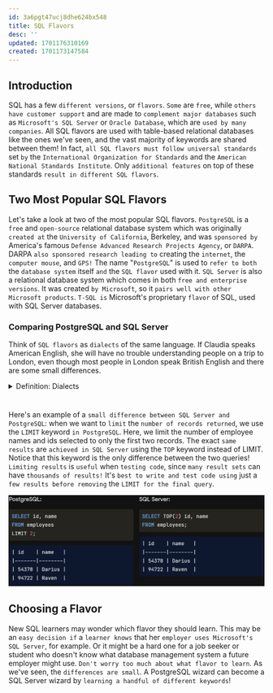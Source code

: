 ```yaml
---
id: 3a6pgt47ucj8dhe624bx548
title: SQL Flavors
desc: ''
updated: 1701176310169
created: 1701173147584
---
```


## Introduction

SQL has a few `different versions`, or `flavors`. `Some` are `free`, while `others have customer support` and are made to `complement major databases` such as `Microsoft's SQL Server` or `Oracle Database`, which are `used by many companies`. All SQL flavors are used with table-based relational databases like the ones we've seen, and the vast majority of keywords are shared between them! In fact, `all SQL flavors must follow universal standards` set `by` the `International Organization for Standards` and the `American National Standards Institute`. Only `additional features` on top of these standards `result in different SQL flavors`.


## Two Most Popular SQL Flavors

Let's take a look at two of the most popular SQL flavors. `PostgreSQL` is a `free` and `open-source` relational database system which was originally `created at` the `University of California`, Berkeley, and was `sponsored by` America's famous `Defense Advanced Research Projects Agency`, or `DARPA`. DARPA `also sponsored research leading to` creating the `internet`, the `computer mouse`, and `GPS!` The name "`PostgreSQL`" is used to `refer to both` the `database system` itself `and` the `SQL flavor` used with it. `SQL Server` is also a relational database system which comes in both `free and enterprise versions`. It was created `by Microsoft`, so it `pairs well with other Microsoft products`. `T-SQL is` Microsoft's proprietary `flavor` of SQL, used with SQL Server databases.


### Comparing PostgreSQL and SQL Server

Think of `SQL flavors` as `dialects` of the same language. If Claudia speaks American English, she will have no trouble understanding people on a trip to London, even though most people in London speak British English and there are some small differences.

<!-- start of 'dialects' section -->
<details>
    <summary>Definition: Dialects</summary>

#
Dialects refer to `variations` of a `language` that `arise` within a specific `geographic area`, `social group`, or `community`.

---
</details>
<!-- end of 'dialects' section -->

#
Here's an example of a `small difference between SQL Server and PostgreSQL`: when we want to `limit` the `number of records returned`, we use the `LIMIT` keyword `in PostgreSQL`. Here, we limit the number of employee names and ids selected to only the first two records. The exact `same results` are `achieved in SQL Server` using the `TOP` keyword instead of LIMIT. Notice that this keyword is the only difference between the two queries! `Limiting results` is `useful` when `testing code`, since `many result sets` can have `thousands of results!` It's `best to write and test code using` just a `few results before removing` the `LIMIT for the final query`.

![Alt text](image-29.png)


## Choosing a Flavor

New SQL learners may wonder which flavor they should learn. This may be an `easy decision if` a `learner knows` that her `employer uses Microsoft's SQL Server`, for example. Or it might be a hard one for a job seeker or student who doesn't know what database management system a future employer might use. `Don't worry too much about what flavor to learn`. As we've seen, the `differences are small`. A PostgreSQL wizard can become a SQL Server wizard by `learning a handful of different keywords`!